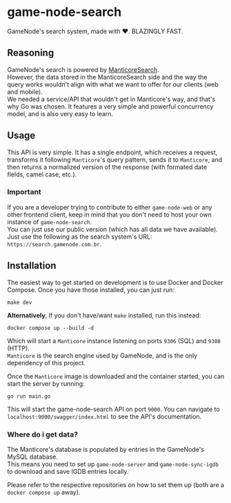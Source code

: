 # game-node-search  
GameNode's search system, made with ❤️. BLAZINGLY FAST.  

## Reasoning  
GameNode's search is powered by [ManticoreSearch](https://manticoresearch.com/).  
However, the data stored in the ManticoreSearch side and the way the query works wouldn't align with what we want to offer for our clients (web and mobile).  
We needed a service/API that wouldn't get in Manticore's way, and that's why Go was chosen. 
It features a very simple and powerful concurrency model, and is also very easy to learn.  


## Usage  
This API is very simple. It has a single endpoint, which receives a request, transforms it following `Manticore`'s query pattern, sends it to `Manticore`, and then returns a normalized version of the response (with formated date fields, camel case, etc.).  

### Important
If you are a developer trying to contribute to either `game-node-web` or any other frontend client, keep in mind that you don't need to host your own instance of `game-node-search`.  
You can just use our public version (which has all data we have available). Just use the following as the search system's URL:
`https://search.gamenode.com.br`.

## Installation

The easiest way to get started on development is to use Docker and Docker Compose.
Once you have those installed, you can just run:
```shell
make dev
```
**Alternatively**, If you don't have/want `make` installed, run this instead:
```shell
docker compose up --build -d
```  

Which will start a `Manticore` instance listening on ports `9306` (SQL) and `9308` (HTTP).  
`Manticore` is the search engine used by GameNode, and is the only dependency of this project.

Once the `Manticore` image is downloaded and the container started, you can start the server by running: 
```shell
go run main.go
```
This will start the game-node-search API on port `9000`. You can navigate to `localhost:9000/swagger/index.html` to see the API's documentation.  

### Where do i get data?
The Manticore's database is populated by entries in the GameNode's MySQL database.  
This means you need to set up `game-node-server` and `game-node-sync-igdb` to download and save IGDB entries locally.  

Please refer to the respective repositories on how to set them up (both are a `docker compose up` away).  
